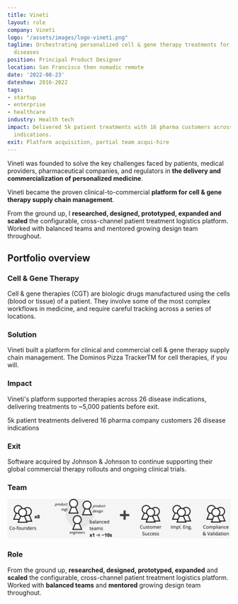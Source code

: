 ```yaml
---
title: Vineti
layout: role
company: Vineti
logo: "/assets/images/logo-vineti.png"
tagline: Orchestrating personalized cell & gene therapy treatments for cancers & rare
  diseases
position: Principal Product Designer
location: San Francisco then nomadic remote
date: '2022-08-23'
dateshow: 2016-2022
tags:
- startup
- enterprise
- healthcare
industry: Health tech
impact: Delivered 5k patient treatments with 16 pharma customers across 26 disease
  indications.
exit: Platform acquisition, partial team acqui-hire
---
```


Vineti was founded to solve the key challenges faced by patients, medical providers, pharmaceutical companies, and regulators in **the delivery and commercialization of personalized medicine**.

<!--more--> 

Vineti became the proven clinical-to-commercial **platform for cell & gene therapy supply chain management**.

From the ground up, I **researched, designed, prototyped, expanded and scaled** the configurable, cross-channel patient treatment logistics platform. Worked with balanced teams and mentored growing design team throughout.

## Portfolio overview

### Cell & Gene Therapy

Cell & gene therapies (CGT) are biologic drugs manufactured using the cells (blood or tissue) of a patient. They involve some of the most complex workflows in medicine, and require careful tracking across a series of locations.

### Solution

Vineti built a platform for clinical and commercial cell & gene therapy supply chain management. The Dominos Pizza TrackerTM for cell therapies, if you will.

### Impact

Vineti's platform supported therapies across 26 disease indications, delivering treatments to ~5,000 patients before exit.

5k patient treatments delivered
16 pharma company customers
26 disease indications

### Exit

Software acquired by Johnson & Johnson to continue supporting their global commercial therapy rollouts and ongoing clinical trials.

### Team

<img src="/assets/images/vineti-team.png">

### Role

From the ground up, **researched, designed, prototyped, expanded** and **scaled** the configurable, cross-channel patient treatment logistics platform. Worked with **balanced teams** and **mentored** growing design team throughout.
